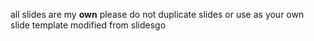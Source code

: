 all slides are my **own** 
please do not duplicate slides or use as your own  
slide template modified from slidesgo
